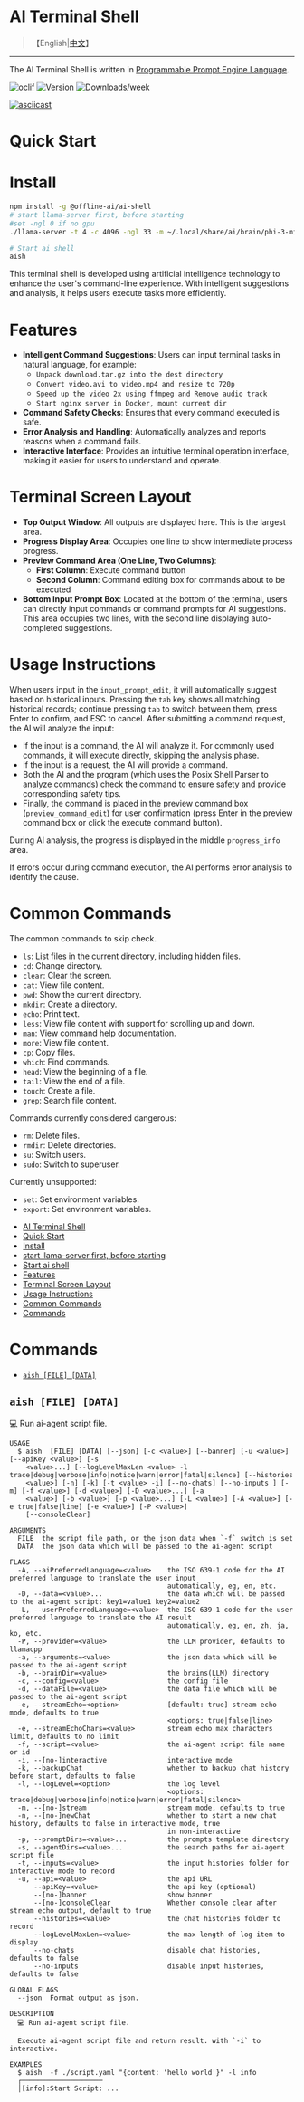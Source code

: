 # AI Terminal Shell

> 【English|[中文](./README.cn.md)】
---

The AI Terminal Shell is written in [Programmable Prompt Engine Language](https://npmjs.org/package/@offline-ai/cli).

[![oclif](https://img.shields.io/badge/cli-oclif-brightgreen.svg)](https://oclif.io)
[![Version](https://img.shields.io/npm/v/%40offline-ai%2Fai-shell.svg)](https://npmjs.org/package/@offline-ai/ai-shell)
[![Downloads/week](https://img.shields.io/npm/dw/%40offline-ai%2Fai-shell.svg)](https://npmjs.org/package/@offline-ai/ai-shell)


[![asciicast](https://asciinema.org/a/676375.svg)](https://asciinema.org/a/676375)

# Quick Start

# Install

```bash
npm install -g @offline-ai/ai-shell
# start llama-server first, before starting
#set -ngl 0 if no gpu
./llama-server -t 4 -c 4096 -ngl 33 -m ~/.local/share/ai/brain/phi-3-mini-4k-instruct.Q4_0.gguf

# Start ai shell
aish
```

This terminal shell is developed using artificial intelligence technology to enhance the user's command-line experience. With intelligent suggestions and analysis, it helps users execute tasks more efficiently.

# Features

- **Intelligent Command Suggestions**: Users can input terminal tasks in natural language, for example:
  - `Unpack download.tar.gz into the dest directory`
  - `Convert video.avi to video.mp4 and resize to 720p`
  - `Speed up the video 2x using ffmpeg and Remove audio track`
  - `Start nginx server in Docker, mount current dir`
- **Command Safety Checks**: Ensures that every command executed is safe.
- **Error Analysis and Handling**: Automatically analyzes and reports reasons when a command fails.
- **Interactive Interface**: Provides an intuitive terminal operation interface, making it easier for users to understand and operate.

# Terminal Screen Layout

- **Top Output Window**: All outputs are displayed here. This is the largest area.
- **Progress Display Area**: Occupies one line to show intermediate process progress.
- **Preview Command Area (One Line, Two Columns)**:
  - **First Column**: Execute command button
  - **Second Column**: Command editing box for commands about to be executed
- **Bottom Input Prompt Box**: Located at the bottom of the terminal, users can directly input commands or command prompts for AI suggestions. This area occupies two lines, with the second line displaying auto-completed suggestions.

# Usage Instructions

When users input in the `input_prompt_edit`, it will automatically suggest based on historical inputs. Pressing the `tab` key shows all matching historical records; continue pressing `tab` to switch between them, press Enter to confirm, and ESC to cancel. After submitting a command request, the AI will analyze the input:

- If the input is a command, the AI will analyze it. For commonly used commands, it will execute directly, skipping the analysis phase.
- If the input is a request, the AI will provide a command.
- Both the AI and the program (which uses the Posix Shell Parser to analyze commands) check the command to ensure safety and provide corresponding safety tips.
- Finally, the command is placed in the preview command box (`preview_command_edit`) for user confirmation (press Enter in the preview command box or click the execute command button).

During AI analysis, the progress is displayed in the middle `progress_info` area.

If errors occur during command execution, the AI performs error analysis to identify the cause.

# Common Commands

The common commands to skip check.

- `ls`: List files in the current directory, including hidden files.
- `cd`: Change directory.
- `clear`: Clear the screen.
- `cat`: View file content.
- `pwd`: Show the current directory.
- `mkdir`: Create a directory.
- `echo`: Print text.
- `less`: View file content with support for scrolling up and down.
- `man`: View command help documentation.
- `more`: View file content.
- `cp`: Copy files.
- `which`: Find commands.
- `head`: View the beginning of a file.
- `tail`: View the end of a file.
- `touch`: Create a file.
- `grep`: Search file content.

Commands currently considered dangerous:

- `rm`: Delete files.
- `rmdir`: Delete directories.
- `su`: Switch users.
- `sudo`: Switch to superuser.

Currently unsupported:

- `set`: Set environment variables.
- `export`: Set environment variables.

<!-- toc -->
* [AI Terminal Shell](#ai-terminal-shell)
* [Quick Start](#quick-start)
* [Install](#install)
* [start llama-server first, before starting](#start-llama-server-first-before-starting)
* [Start ai shell](#start-ai-shell)
* [Features](#features)
* [Terminal Screen Layout](#terminal-screen-layout)
* [Usage Instructions](#usage-instructions)
* [Common Commands](#common-commands)
* [Commands](#commands)
<!-- tocstop -->

# Commands

<!-- commands -->
* [`aish [FILE] [DATA]`](#aish-file-data)

## `aish [FILE] [DATA]`

💻 Run ai-agent script file.

```
USAGE
  $ aish  [FILE] [DATA] [--json] [-c <value>] [--banner] [-u <value>] [--apiKey <value>] [-s
    <value>...] [--logLevelMaxLen <value> -l trace|debug|verbose|info|notice|warn|error|fatal|silence] [--histories
    <value>] [-n] [-k] [-t <value> -i] [--no-chats] [--no-inputs ] [-m] [-f <value>] [-d <value>] [-D <value>...] [-a
    <value>] [-b <value>] [-p <value>...] [-L <value>] [-A <value>] [-e true|false|line] [-e <value>] [-P <value>]
    [--consoleClear]

ARGUMENTS
  FILE  the script file path, or the json data when `-f` switch is set
  DATA  the json data which will be passed to the ai-agent script

FLAGS
  -A, --aiPreferredLanguage=<value>    the ISO 639-1 code for the AI preferred language to translate the user input
                                       automatically, eg, en, etc.
  -D, --data=<value>...                the data which will be passed to the ai-agent script: key1=value1 key2=value2
  -L, --userPreferredLanguage=<value>  the ISO 639-1 code for the user preferred language to translate the AI result
                                       automatically, eg, en, zh, ja, ko, etc.
  -P, --provider=<value>               the LLM provider, defaults to llamacpp
  -a, --arguments=<value>              the json data which will be passed to the ai-agent script
  -b, --brainDir=<value>               the brains(LLM) directory
  -c, --config=<value>                 the config file
  -d, --dataFile=<value>               the data file which will be passed to the ai-agent script
  -e, --streamEcho=<option>            [default: true] stream echo mode, defaults to true
                                       <options: true|false|line>
  -e, --streamEchoChars=<value>        stream echo max characters limit, defaults to no limit
  -f, --script=<value>                 the ai-agent script file name or id
  -i, --[no-]interactive               interactive mode
  -k, --backupChat                     whether to backup chat history before start, defaults to false
  -l, --logLevel=<option>              the log level
                                       <options: trace|debug|verbose|info|notice|warn|error|fatal|silence>
  -m, --[no-]stream                    stream mode, defaults to true
  -n, --[no-]newChat                   whether to start a new chat history, defaults to false in interactive mode, true
                                       in non-interactive
  -p, --promptDirs=<value>...          the prompts template directory
  -s, --agentDirs=<value>...           the search paths for ai-agent script file
  -t, --inputs=<value>                 the input histories folder for interactive mode to record
  -u, --api=<value>                    the api URL
      --apiKey=<value>                 the api key (optional)
      --[no-]banner                    show banner
      --[no-]consoleClear              Whether console clear after stream echo output, default to true
      --histories=<value>              the chat histories folder to record
      --logLevelMaxLen=<value>         the max length of log item to display
      --no-chats                       disable chat histories, defaults to false
      --no-inputs                      disable input histories, defaults to false

GLOBAL FLAGS
  --json  Format output as json.

DESCRIPTION
  💻 Run ai-agent script file.

  Execute ai-agent script file and return result. with `-i` to interactive.

EXAMPLES
  $ aish  -f ./script.yaml "{content: 'hello world'}" -l info
  ┌────────────────────
  │[info]:Start Script: ...
```
<!-- commandsstop -->
